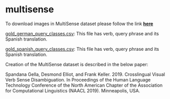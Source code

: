 # multisense


To download images in MultiSense dataset please follow the link [**here**](https://drive.google.com/open?id=1e0ebK7KWlBzlc0j2u3CpXWJ0zVupPxM9)

[gold_german_query_classes.csv](../master/gold_german_query_classes.csv): 
  This file has verb, query phrase and its Spanish translation.

[gold_spanish_query_classes.csv](../master/gold_spanish_query_classes.csv): 
  This file has verb, query phrase and its Spanish translation.

Creation of the MultiSense dataset is described in the below paper:

Spandana Gella, Desmond Elliot, and Frank Keller. 2019. Crosslingual Visual Verb Sense Disambiguation. In Proceedings of the Human Language Technology Conference of the North American Chapter of the Association for Computational Linguistics (NAACL 2019). Minneapolis, USA.
